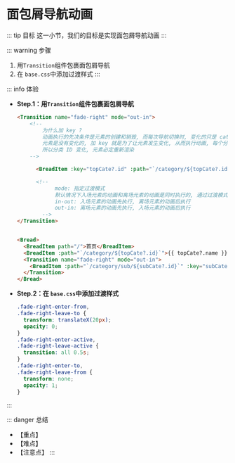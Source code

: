 # 面包屑导航动画

::: tip 目标
这一小节，我们的目标是实现面包屑导航动画
:::

::: warning 步骤

1. 用`Transition`组件包裹面包屑导航
2. 在 `base.css`中添加过渡样式
:::

::: info 体验

* **Step.1：用`Transition`组件包裹面包屑导航**

  ```html
  <Transition name="fade-right" mode="out-in">
      <!-- 
          为什么加 key ?
          动画执行的先决条件是元素的创建和销毁, 而每次导航切换时, 变化的只是 category.name, 
          元素是没有变化的, 加 key 就是为了让元素发生变化, 从而执行动画, 每个分类的 ID 都不一样,
          所以分类 ID 变化, 元素必定重新渲染
      -->

        <BreadItem :key="topCate?.id" :path="`/category/${topCate?.id}`">{{ topCate?.name }}</BreadItem>
  
        <!-- 
              mode: 指定过渡模式
              默认情况下入场元素的动画和离场元素的动画是同时执行的, 通过过渡模式可以更改这一默认行为
              in-out: 入场元素的动画先执行, 离场元素的动画后执行
              out-in: 离场元素的动画先执行, 入场元素的动画后执行
          -->
  </Transition>
  ```

  ```html

  <Bread>
    <BreadItem path="/">首页</BreadItem>
    <BreadItem :path="`/category/${topCate?.id}`">{{ topCate?.name }}</BreadItem>
    <Transition name="fade-right" mode="out-in">
      <BreadItem :path="`/category/sub/${subCate?.id}`" :key="subCate?.id">{{ subCate?.name }}</BreadItem>
    </Transition>
  </Bread>
  ```

* **Step.2：在 `base.css`中添加过渡样式**
  
  ```css
  .fade-right-enter-from,
  .fade-right-leave-to {
    transform: translateX(20px);
    opacity: 0;
  }
  .fade-right-enter-active,
  .fade-right-leave-active {
    transition: all 0.5s;
  }
  .fade-right-enter-to,
  .fade-right-leave-from {
    transform: none;
    opacity: 1;
  }
  ```

:::

::: danger 总结

* 【重点】
* 【难点】
* 【注意点】
:::
